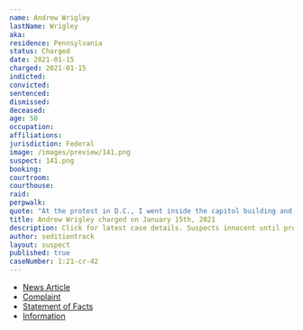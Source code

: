 ```yaml
---
name: Andrew Wrigley
lastName: Wrigley
aka:
residence: Pennsylvania
status: Charged
date: 2021-01-15
charged: 2021-01-15
indicted:
convicted: 
sentenced: 
dismissed: 
deceased:
age: 50
occupation:
affiliations:
jurisdiction: Federal
image: /images/preview/141.png
suspect: 141.png
booking:
courtroom:
courthouse:
raid:
perpwalk:
quote: "At the protest in D.C., I went inside the capitol building and got teargassed"
title: Andrew Wrigley charged on January 15th, 2021
description: Click for latest case details. Suspects innocent until proven guilty.
author: seditiontrack
layout: suspect
published: true
caseNumber: 1:21-cr-42
---
```

- [News Article](https://www.post-gazette.com/news/crime-courts/2021/01/18/Pennsylvania-man-arrested-capitol-riot-Andrew-Wrigley/stories/202101180061)
- [Complaint](https://www.justice.gov/opa/page/file/1355911/download)
- [Statement of Facts](https://www.justice.gov/opa/page/file/1355916/download)
- [Information](https://www.justice.gov/usao-dc/case-multi-defendant/file/1371681/download)
